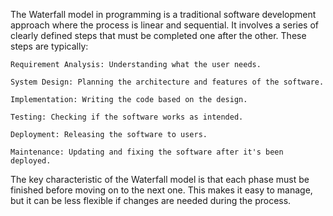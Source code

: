 The Waterfall model in programming is a traditional software development approach where the process is linear and sequential. It involves a series of clearly defined steps that must be completed one after the other. These steps are typically:

    Requirement Analysis: Understanding what the user needs.

    System Design: Planning the architecture and features of the software.

    Implementation: Writing the code based on the design.

    Testing: Checking if the software works as intended.

    Deployment: Releasing the software to users.

    Maintenance: Updating and fixing the software after it's been deployed.

The key characteristic of the Waterfall model is that each phase must be finished before moving on to the next one. This makes it easy to manage, but it can be less flexible if changes are needed during the process.
